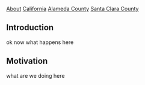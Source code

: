 [About](about.md)  [California](cali.md)    [Alameda County](alameda.md)  [Santa Clara County](sc_county.md)

## Introduction

ok now what happens here

## Motivation

what are we doing here
